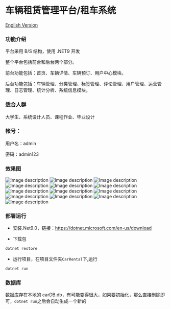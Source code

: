 

# 车辆租赁管理平台/租车系统
[English Version](README-en.md)
### 功能介绍
平台采用 B/S 结构，使用 .NET9 开发


整个平台包括前台和后台两个部分。

前台功能包括：首页、车辆详情、车辆预订、用户中心模块。

后台功能包括：车辆管理、分类管理、标签管理、评论管理、用户管理、运营管理、日志管理、统计分析、系统信息模块。

### 适合人群
大学生、系统设计人员、课程作业、毕业设计

### 帐号：
用户名：admin

密码：admin123

### 效果图
![Image description](README/1.png)
![Image description](README/2.png)
![Image description](README/3.png)
![Image description](README/4.png)
![Image description](README/5.png)
![Image description](README/6.png)
![Image description](README/7.png)
![Image description](README/8.png)
![Image description](README/9.png)
![Image description](README/10.png)
![Image description](README/11.png)
![Image description](README/12.png)
![Image description](README/13.png)
### 部署运行

- 安装.Net9.0，链接：https://dotnet.microsoft.com/en-us/download

- 下载包
```cs
dotnet restore
```

- 运行项目，在项目文件夹`CarRental`下,运行
```cs
dotnet run
```

### 数据库
数据库存在本地的 carDB.db，有可能变得很大，如果要初始化，那么直接删除即可，`dotnet run`之后会自动生成一个新的
